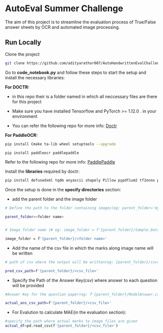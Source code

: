 
# AutoEval Summer Challenge

The aim of this project is to streamline the evaluation process of True/False answer sheets by OCR and automated image processing.






## Run Locally

Clone the project

```bash
git clone https://github.com/adityarathor007/AutoHandwrittenEvalChallenge2024.git
```

Go to **code_notebook.py** and follow these steps to start the setup and install the necessary libraries:


    
  **For DOCTR:** 

- in this repo their is a folder named <doctr> in which all neccessary files are there for this project

-  Make sure you have installed Tensorflow and PyTorch >= 1.12.0 . in your environment

- You can refer the following repo for more info: [Doctr](https://github.com/mindee/doctr)



**For PaddleOCR:**

```bash
pip install Cmake ta-lib wheel setuptools --upgrade
```

```bash
pip install paddleocr paddlepaddle 
```
Refer to the following repo for more info: [PaddlePaddle](https://github.com/PaddlePaddle/PaddleOCR/blob/main/doc/doc_ch/quickstart.md)


Install the **libraries** required by doctr:

```bash
pip install defusedxml tqdm anyascii shapely Pillow pypdfium2 tf2onnx pyclipper rapidfuzz langdetect huggingface_hub scipy opencv-python opencv-contrib-python opencv-python-headless 
```

Once the setup is done in the **specify directories** section:
-  add the parent folder and the image folder


```bash
# Define the path to the folder containing images(eg: parent_folder='mytest_V2')

parent_folder=<folder name>


# Image folder name (# eg: image_folder = f'{parent_folder}/Sample_Data')

image_folder = f'{parent_folder}/<folder name>'

```

- Add the name of the csv file in which the marks along image name will be written

```bash
# path of csv where the output will be written(eg: {parent_folder}/csvs/pred.csv')

pred_csv_path=f'{parent_folder}/<csv_file>'
```

- Specify the Path of the Answer Key(csv) where answer to each question will be provided

``` bash
#Answer Key for the question paper(eg: f'{parent_folder}/ModelAnswer.csv')

actual_ans_csv_path=f'{parent_folder}/<csv_file>'

```


- For Evalution to calculate MAE(in the evaluation section):

``` bash
#specify the path where actual marks to image files are given
actual_df=pd.read_csv(f'{parent_folder}/<csv_file>')
```

